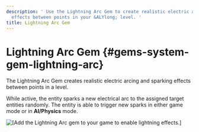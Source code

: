 ```yaml
---
description: ' Use the Lightning Arc Gem to create realistic electric arcing and spark
  effects between points in your &ALYlong; level. '
title: Lightning Arc Gem
---
```

# Lightning Arc Gem {#gems-system-gem-lightning-arc}

The Lightning Arc Gem creates realistic electric arcing and sparking effects between points in a level\.

While active, the entity sparks a new electrical arc to the assigned target entities randomly\. The entity is able to trigger new sparks in either game mode or in **AI/Physics** mode\.

![\[Add the Lightning Arc gem to your game to enable lightning effects.\]](/images/userguide/gems/gems-system-gem-lightning-arc-new.png)